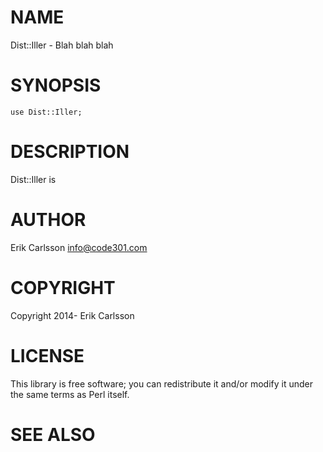 # NAME

Dist::Iller - Blah blah blah

# SYNOPSIS

    use Dist::Iller;

# DESCRIPTION

Dist::Iller is

# AUTHOR

Erik Carlsson <info@code301.com>

# COPYRIGHT

Copyright 2014- Erik Carlsson

# LICENSE

This library is free software; you can redistribute it and/or modify
it under the same terms as Perl itself.

# SEE ALSO
